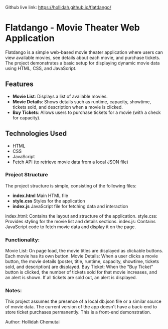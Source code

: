 Github live link: https://hollidah.github.io/flatdango/

# Flatdango - Movie Theater Web Application

Flatdango is a simple web-based movie theater application where users can view available movies, see details about each movie, and purchase tickets. The project demonstrates a basic setup for displaying dynamic movie data using HTML, CSS, and JavaScript.

## Features

- **Movie List**: Displays a list of available movies.
- **Movie Details**: Shows details such as runtime, capacity, showtime, tickets sold, and description when a movie is clicked.
- **Buy Tickets**: Allows users to purchase tickets for a movie (with a check for capacity).

## Technologies Used

- HTML
- CSS
- JavaScript 
- Fetch API (to retrieve movie data from a local JSON file)

### Project Structure

The project structure is simple, consisting of the following files:

   - **index.html**    Main HTML file
   - **style.css**     Styles for the application
   - **index.js**      JavaScript file for fetching data and interaction

index.html: Contains the layout and structure of the application.
style.css: Provides styling for the movie list and details sections.
index.js: Contains JavaScript code to fetch movie data and display it on the page.

### Functionality:

Movie List: On page load, the movie titles are displayed as clickable buttons. Each movie has its own button.
Movie Details: When a user clicks a movie button, the movie details (poster, title, runtime, capacity, showtime, tickets sold, and description) are displayed.
Buy Ticket: When the "Buy Ticket" button is clicked, the number of tickets sold for that movie increases, and an alert is shown. If all tickets are sold out, an alert is displayed.

### Notes:

This project assumes the presence of a local db.json file or a similar source of movie data.
The current version of the app doesn't have a back-end to store ticket purchases permanently. This is a front-end demonstration.

Author: Hollidah Chemutai
